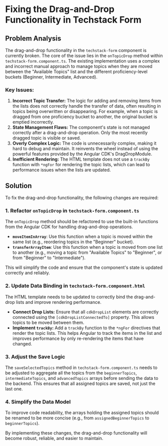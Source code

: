 # Fixing the Drag-and-Drop Functionality in Techstack Form

## Problem Analysis

The drag-and-drop functionality in the `techstack-form` component is currently broken. The core of the issue lies in the `onTopicDrop` method within `techstack-form.component.ts`. The existing implementation uses a complex and incorrect manual approach to manage topics when they are moved between the "Available Topics" list and the different proficiency-level buckets (Beginner, Intermediate, Advanced).

### Key Issues:

1.  **Incorrect Topic Transfer:** The logic for adding and removing items from the lists does not correctly handle the transfer of data, often resulting in topics being overwritten or disappearing. For example, when a topic is dragged from one proficiency bucket to another, the original bucket is emptied incorrectly.
2.  **State Management Flaws:** The component's state is not managed correctly after a drag-and-drop operation. Only the most recently dragged topic is visible or saved.
3.  **Overly Complex Logic:** The code is unnecessarily complex, making it hard to debug and maintain. It reinvents the wheel instead of using the powerful features provided by the Angular CDK's DragDropModule.
4.  **Inefficient Rendering:** The HTML template does not use a `trackBy` function with `*ngFor` for rendering the topic lists, which can lead to performance issues when the lists are updated.

## Solution

To fix the drag-and-drop functionality, the following changes are required:

### 1. Refactor `onTopicDrop` in `techstack-form.component.ts`

The `onTopicDrop` method should be refactored to use the built-in functions from the Angular CDK for handling drag-and-drop operations.

-   **`moveItemInArray`**: Use this function when a topic is moved within the same list (e.g., reordering topics in the "Beginner" bucket).
-   **`transferArrayItem`**: Use this function when a topic is moved from one list to another (e.g., moving a topic from "Available Topics" to "Beginner", or from "Beginner" to "Intermediate").

This will simplify the code and ensure that the component's state is updated correctly and reliably.

### 2. Update Data Binding in `techstack-form.component.html`

The HTML template needs to be updated to correctly bind the drag-and-drop lists and improve rendering performance.

-   **Connect Drop Lists:** Ensure that all `cdkDropList` elements are correctly connected using the `[cdkDropListConnectedTo]` property. This allows topics to be moved between them.
-   **Implement `trackBy`:** Add a `trackBy` function to the `*ngFor` directives that render the topic lists. This helps Angular to track the items in the list and improves performance by only re-rendering the items that have changed.

### 3. Adjust the Save Logic

The `saveSelectedTopics` method in `techstack-form.component.ts` needs to be adjusted to aggregate all the topics from the `beginnerTopics`, `intermediateTopics`, and `advancedTopics` arrays before sending the data to the backend. This ensures that all assigned topics are saved, not just the last one.

### 4. Simplify the Data Model

To improve code readability, the arrays holding the assigned topics should be renamed to be more concise (e.g., from `assignedBeginnerTopics` to `beginnerTopics`).

By implementing these changes, the drag-and-drop functionality will become robust, reliable, and easier to maintain.